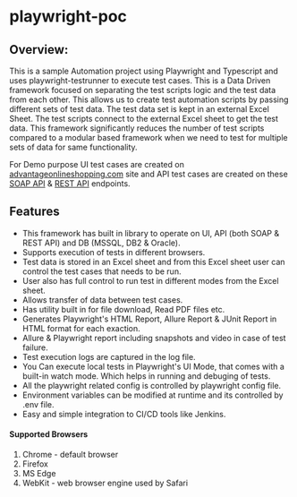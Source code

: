 # playwright-poc

## **Overview:**

This is a sample Automation project using Playwright and Typescript and uses playwright-testrunner to execute test cases. This is a Data Driven framework focused on separating the test scripts logic and the test data from each other. This allows us to create test automation scripts by passing different sets of test data. The test data set is kept in an external Excel Sheet. The test scripts connect to the external Excel sheet to get the test data. This framework significantly reduces the number of test scripts compared to a modular based framework when we need to test for multiple sets of data for same functionality.

For Demo purpose UI test cases are created on [advantageonlineshopping.com](http://advantageonlineshopping.com/) site and API test cases are created on these [SOAP API](https://www.advantageonlineshopping.com/accountservice/ws/accountservice.wsdl) & [REST API](https://fakestoreapi.com) endpoints.

## Features

- This framework has built in library to operate on UI, API (both SOAP & REST API) and DB (MSSQL, DB2 & Oracle).
- Supports execution of tests in different browsers.
- Test data is stored in an Excel sheet and from this Excel sheet user can control the test cases that needs to be run.
- User also has full control to run test in different modes from the Excel sheet.
- Allows transfer of data between test cases.
- Has utility built in for file download, Read PDF files etc.
- Generates Playwright's HTML Report, Allure Report & JUnit Report in HTML format for each exaction. 
- Allure & Playwright report including snapshots and video in case of test failure.
- Test execution logs are captured in the log file.
- You Can execute local tests in Playwright's UI Mode, that comes with a built-in watch mode. Which helps in running and debuging of tests.
- All the playwright related config is controlled by playwright config file.
- Environment variables can be modified at runtime and its controlled by .env file.
- Easy and simple integration to CI/CD tools like Jenkins.

#### Supported Browsers
1. Chrome - default browser
2. Firefox
3. MS Edge
4. WebKit - web browser engine used by Safari

